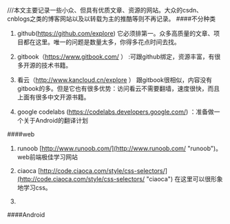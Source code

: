 ///本文主要记录一些小众、但具有优质文章、资源的网站。大众的csdn、cnblogs之类的博客网站以及以转载为主的推酷等则不再记录。
####不分种类
1. github(https://github.com/explore) 它必须排第一。众多高质量的文章、项目都在这里。唯一的问题是数量太多，你得多花点时间去找。

1. gitbook（https://www.gitbook.com/ ） :可跟github绑定，资源丰富，有很多开源的技术书籍。

1. 看云（http://www.kancloud.cn/explore ） 跟gitbook很相似，内容没有gitbook的多。但是它也有很多优势：访问看云不需要翻墙，速度很快，而且上面有很多中文开源书籍。
1. google codelabs (https://codelabs.developers.google.com/) ：准备做一个关于Android的翻译计划



####web
1. runoob [http://www.runoob.com/](http://www.runoob.com/ "runoob")。 web前端极佳学习网站
2. ciaoca [http://code.ciaoca.com/style/css-selectors/](http://code.ciaoca.com/style/css-selectors/ "ciaoca") 在这里可以很形象地学习css。


2.



####Android
